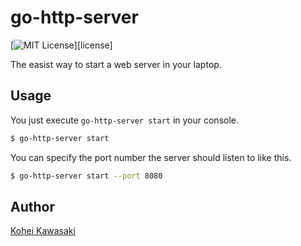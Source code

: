 go-http-server
===

[![MIT License](http://img.shields.io/badge/license-MIT-blue.svg?style=flat-square)][license]

The easist way to start a web server in your laptop.

## Usage
You just execute `go-http-server start` in your console.

```bash
$ go-http-server start
```

You can specify the port number the server should listen to like this.

```bash
$ go-http-server start --port 8080
```

## Author
[Kohei Kawasaki](https://github.com/k-kawa)
